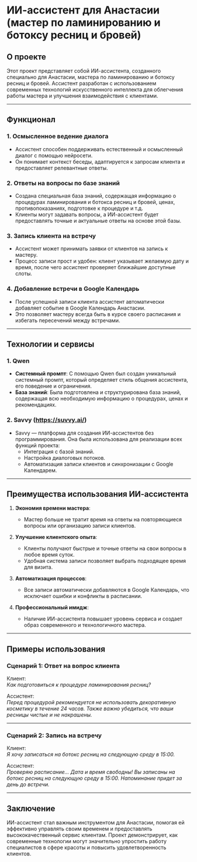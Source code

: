 # ИИ-ассистент для Анастасии (мастер по ламинированию и ботоксу ресниц и бровей)

## О проекте

Этот проект представляет собой ИИ-ассистента, созданного специально для Анастасии, мастера по ламинированию и ботоксу ресниц и бровей. Ассистент разработан с использованием современных технологий искусственного интеллекта для облегчения работы мастера и улучшения взаимодействия с клиентами.

---

## Функционал

### 1. **Осмысленное ведение диалога**
   - Ассистент способен поддерживать естественный и осмысленный диалог с помощью нейросети.
   - Он понимает контекст беседы, адаптируется к запросам клиента и предоставляет релевантные ответы.

### 2. **Ответы на вопросы по базе знаний**
   - Создана специальная база знаний, содержащая информацию о процедурах ламинирования и ботокса ресниц и бровей, ценах, противопоказаниях, подготовке к процедуре и т.д.
   - Клиенты могут задавать вопросы, а ИИ-ассистент будет предоставлять точные и актуальные ответы на основе этой базы.

### 3. **Запись клиента на встречу**
   - Ассистент может принимать заявки от клиентов на запись к мастеру.
   - Процесс записи прост и удобен: клиент указывает желаемую дату и время, после чего ассистент проверяет ближайшие доступные слоты.

### 4. **Добавление встречи в Google Календарь**
   - После успешной записи клиента ассистент автоматически добавляет событие в Google Календарь Анастасии.
   - Это позволяет мастеру всегда быть в курсе своего расписания и избегать пересечений между встречами.

---

## Технологии и сервисы

### 1. **Qwen**
   - **Системный промпт**: С помощью Qwen был создан уникальный системный промпт, который определяет стиль общения ассистента, его поведение и ограничения.
   - **База знаний**: Была подготовлена и структурирована база знаний, содержащая всю необходимую информацию о процедурах, ценах и рекомендациях.

### 2. **Savvy (https://suvvy.ai/)**
   - Savvy — платформа для создания ИИ-ассистентов без программирования. Она была использована для реализации всех функций проекта:
     - Интеграция с базой знаний.
     - Настройка диалоговых потоков.
     - Автоматизация записи клиентов и синхронизации с Google Календарем.

---

## Преимущества использования ИИ-ассистента

1. **Экономия времени мастера**:
   - Мастер больше не тратит время на ответы на повторяющиеся вопросы или организацию записи клиентов.
   
2. **Улучшение клиентского опыта**:
   - Клиенты получают быстрые и точные ответы на свои вопросы в любое время суток.
   - Удобная система записи позволяет выбрать подходящее время для визита.

3. **Автоматизация процессов**:
   - Все записи автоматически добавляются в Google Календарь, что исключает ошибки и конфликты в расписании.

4. **Профессиональный имидж**:
   - Наличие ИИ-ассистента повышает уровень сервиса и создает образ современного и технологичного мастера.

---

## Примеры использования

### Сценарий 1: Ответ на вопрос клиента
Клиент:  
*Как подготовиться к процедуре ламинирования ресниц?*

Ассистент:  
*Перед процедурой рекомендуется не использовать декоративную косметику в течение 24 часов. Также важно убедиться, что ваши ресницы чистые и не накрашены.*

---

### Сценарий 2: Запись на встречу
Клиент:  
*Я хочу записаться на ботокс ресниц на следующую среду в 15:00.*

Ассистент:  
*Проверяю расписание... Дата и время свободны! Вы записаны на ботокс ресниц на следующую среду в 15:00. Напоминание придет за день до встречи.*

---

## Заключение

ИИ-ассистент стал важным инструментом для Анастасии, помогая ей эффективно управлять своим временем и предоставлять высококачественный сервис клиентам. Проект демонстрирует, как современные технологии могут значительно упростить работу специалистов в сфере красоты и повысить удовлетворенность клиентов.
